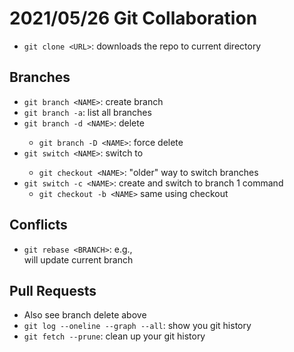 # 2021/05/26 Git Collaboration

- `git clone <URL>`: downloads the repo to current directory

## Branches

- `git branch <NAME>`: create branch <NAME>
- `git branch -a`: list all branches
- `git branch -d <NAME>`: delete <NAME>
    - `git branch -D <NAME>`: force delete <NAME>
- `git switch <NAME>`: switch to <NAME>
    - `git checkout <NAME>`: "older" way to switch branches
- `git switch -c <NAME>`: create and switch to branch 1 command
    - `git checkout -b <NAME>` same using checkout

## Conflicts

- `git rebase <BRANCH>`: e.g., <MAIN> will update current branch

## Pull Requests

- Also see branch delete above
- `git log --oneline --graph --all`: show you git history
- `git fetch --prune`: clean up your git history
